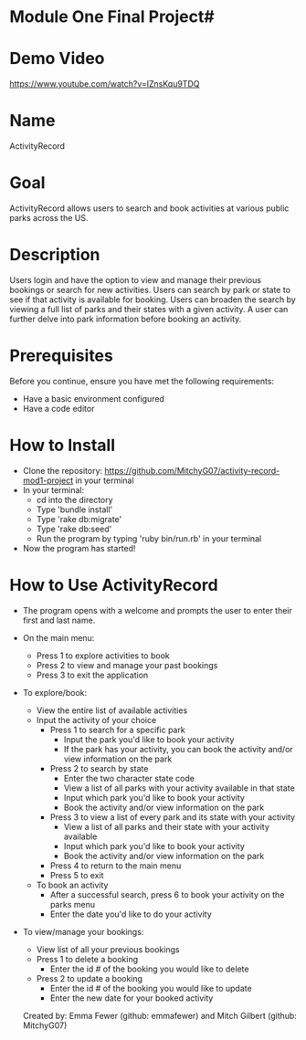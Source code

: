 # Module One Final Project#

# Demo Video
https://www.youtube.com/watch?v=IZnsKqu9TDQ

# Name
ActivityRecord

# Goal 
ActivityRecord allows users to search and book activities at various public parks across the US. 

# Description
Users login and have the option to view and manage their previous bookings or search for new activities. Users can search by park or state to see if that activity is available for booking. Users can broaden the search by viewing a full list of parks and their states with a given activity. A user can further delve into park information before booking an activity.

# Prerequisites
Before you continue, ensure you have met the following requirements:

* Have a basic environment configured 
* Have a code editor 

# How to Install
* Clone the repository: https://github.com/MitchyG07/activity-record-mod1-project
  in your terminal
* In your terminal:
  * cd into the directory
  * Type 'bundle install'
  * Type 'rake db:migrate'
  * Type 'rake db:seed'
  * Run the program by typing 'ruby bin/run.rb' in your terminal
* Now the program has started!


# How to Use ActivityRecord
* The program opens with a welcome and prompts the user to enter their first and last name.
* On the main menu:
  * Press 1 to explore activities to book
  * Press 2 to view and manage your past bookings
  * Press 3 to exit the application
* To explore/book:
  * View the entire list of available activities
  * Input the activity of your choice
    * Press 1 to search for a specific park
      * Input the park you'd like to book your activity
      * If the park has your activity, you can book the activity and/or view information on the park
    * Press 2 to search by state
      * Enter the two character state code 
      * View a list of all parks with your activity available in that state
      * Input which park you'd like to book your activity
      * Book the activity and/or view information on the park
    * Press 3 to view a list of every park and its state with your activity
      * View a list of all parks and their state with your activity available
      * Input which park you'd like to book your activity
      * Book the activity and/or view information on the park
    * Press 4 to return to the main menu
    * Press 5 to exit
  * To book an activity
    * After a successful search, press 6 to book your activity on the parks menu
    * Enter the date you'd like to do your activity
* To view/manage your bookings:
  * View list of all your previous bookings
  * Press 1 to delete a booking
    * Enter the id # of the booking you would like to delete
  * Press 2 to update a booking
    * Enter the id # of the booking you would like to update
    * Enter the new date for your booked activity
  
  Created by: Emma Fewer (github: emmafewer) and Mitch Gilbert (github: MitchyG07)


  

